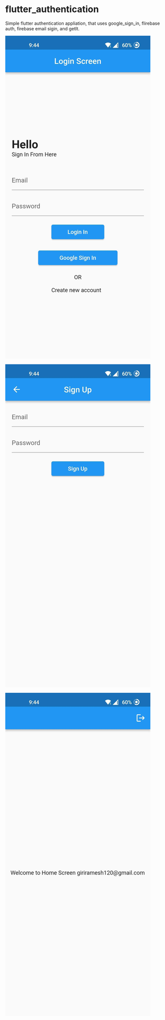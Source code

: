 # flutter_authentication

Simple flutter authentication appliation,  that uses google_sign_in, flirebase auth, firebase email sigin, and getIt. 

![Login Screen](images/Screenshot_2022-06-19-09-44-08-16_4bb36387de713a70ac334ad9ef0912ae.jpg)

![Signup Screen](images/Screenshot_2022-06-19-09-44-10-25_4bb36387de713a70ac334ad9ef0912ae.jpg)

![Home_screen](images/Screenshot_2022-06-19-09-44-17-81_4bb36387de713a70ac334ad9ef0912ae.jpg)
